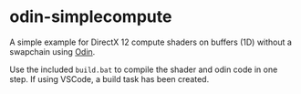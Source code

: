 # odin-simplecompute
A simple example for DirectX 12 compute shaders on buffers (1D) without a swapchain using [Odin](https://odin-lang.org/).

Use the included ```build.bat``` to compile the shader and odin code in one step. If using VSCode, a build task has been created.
